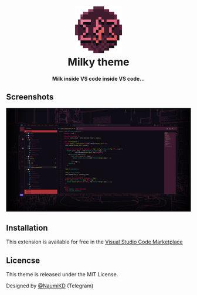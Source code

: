 <h1 align="center">
  <br>
  <a href="https://marketplace.visualstudio.com/items?itemName=NaumiK8.theme-milky">
    <img src="https://raw.githubusercontent.com/NaumiK/theme-milky/master/images/milky-logo.png">
  </a>
  <br>
  Milky theme
  <br>
</h1>

<h4 align="center">Milk inside VS code inside VS code...</h4>

## Screenshots
<img src="https://raw.githubusercontent.com/NaumiK/theme-milky/master/images/milky_theme.png">

## Installation
This extension is available for free in the [Visual Studio Code Marketplace](https://marketplace.visualstudio.com)
## Licencse
This theme is released under the MIT License.

Designed by [@NaumiKD](https://t.me/NaumiK8) (Telegram)
